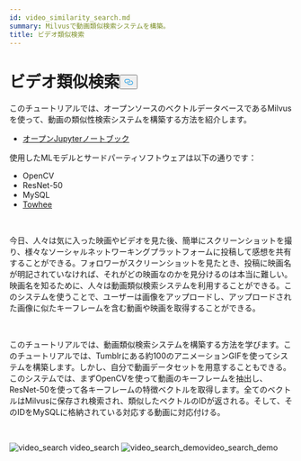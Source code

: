 ```yaml
---
id: video_similarity_search.md
summary: Milvusで動画類似検索システムを構築。
title: ビデオ類似検索
---
```

<h1 id="Video-Similarity-Search" class="common-anchor-header">ビデオ類似検索<button data-href="#Video-Similarity-Search" class="anchor-icon" translate="no">
      <svg translate="no"
        aria-hidden="true"
        focusable="false"
        height="20"
        version="1.1"
        viewBox="0 0 16 16"
        width="16"
      >
        <path
          fill="#0092E4"
          fill-rule="evenodd"
          d="M4 9h1v1H4c-1.5 0-3-1.69-3-3.5S2.55 3 4 3h4c1.45 0 3 1.69 3 3.5 0 1.41-.91 2.72-2 3.25V8.59c.58-.45 1-1.27 1-2.09C10 5.22 8.98 4 8 4H4c-.98 0-2 1.22-2 2.5S3 9 4 9zm9-3h-1v1h1c1 0 2 1.22 2 2.5S13.98 12 13 12H9c-.98 0-2-1.22-2-2.5 0-.83.42-1.64 1-2.09V6.25c-1.09.53-2 1.84-2 3.25C6 11.31 7.55 13 9 13h4c1.45 0 3-1.69 3-3.5S14.5 6 13 6z"
        ></path>
      </svg>
    </button></h1><p>このチュートリアルでは、オープンソースのベクトルデータベースであるMilvusを使って、動画の類似性検索システムを構築する方法を紹介します。</p>
<ul>
<li><a href="https://github.com/towhee-io/examples/tree/main/video/reverse_video_search">オープンJupyterノートブック</a></li>
</ul>
<p>使用したMLモデルとサードパーティソフトウェアは以下の通りです：</p>
<ul>
<li>OpenCV</li>
<li>ResNet-50</li>
<li>MySQL</li>
<li><a href="https://towhee.io/">Towhee</a></li>
</ul>
<p><br/></p>
<p>今日、人々は気に入った映画やビデオを見た後、簡単にスクリーンショットを撮り、様々なソーシャルネットワーキングプラットフォームに投稿して感想を共有することができる。フォロワーがスクリーンショットを見たとき、投稿に映画名が明記されていなければ、それがどの映画なのかを見分けるのは本当に難しい。映画名を知るために、人々は動画類似検索システムを利用することができる。このシステムを使うことで、ユーザーは画像をアップロードし、アップロードされた画像に似たキーフレームを含む動画や映画を取得することができる。</p>
<p><br/></p>
<p>このチュートリアルでは、動画類似検索システムを構築する方法を学びます。このチュートリアルでは、Tumblrにある約100のアニメーションGIFを使ってシステムを構築します。しかし、自分で動画データセットを用意することもできる。このシステムでは、まずOpenCVを使って動画のキーフレームを抽出し、ResNet-50を使って各キーフレームの特徴ベクトルを取得します。全てのベクトルはMilvusに保存され検索され、類似したベクトルのIDが返される。そして、そのIDをMySQLに格納されている対応する動画に対応付ける。</p>
<p><br/></p>
<p>
  
   <span class="img-wrapper"> <img translate="no" src="/docs/v2.5.x/assets/video_search.png" alt="video_search" class="doc-image" id="video_search" />
   </span> <span class="img-wrapper"> <span>video_search</span> </span> <span class="img-wrapper"> <img translate="no" src="/docs/v2.5.x/assets/video_search_demo.gif" alt="video_search_demo" class="doc-image" id="video_search_demo" /><span>video_search_demo</span> </span></p>
